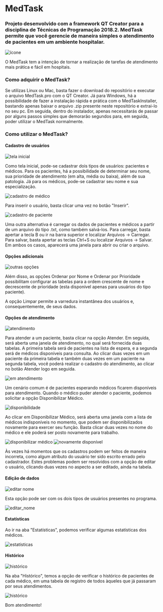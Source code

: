 # MedTask
### Projeto desenvolvido com a framework QT Creator para a disciplina de Técnicas de Programação 2018.2. MedTask permite que você gerencie de maneira simples o atendimento de pacientes em um ambiente hospitalar. 

![ícone](figuras/icon.png)

O MedTask tem a intenção de tornar a realização de tarefas de atendimento mais prática e fácil em hospitais. 

### Como adquirir o MedTask?

Se utilizas Linux ou Mac, basta fazer o download do repositório e executar o arquivo MedTask.pro com o QT Creator. Já para Windows, há a possibilidade de fazer a instalação rápida e prática com o MedTaskInstaller, bastando apenas baixar o arquivo .zip presente neste repositório e extrai-lo no seu pc. Em seguida, dentro do instalador, apenas necessitarás de passar por alguns passos simples que demorarão segundos para, em seguida, poder utilizar o MedTask normalmente. 

### Como utilizar o MedTask?

#### Cadastro de usuários
![tela inicial](figuras/01.PNG)

Como tela inicial, pode-se cadastrar dois tipos de usuários: pacientes e médicos. Para os pacientes, há a possibilidade de determinar seu nome, sua prioridade de atendimento (em alta, média ou baixa), além de sua patologia. Já para os médicos, pode-se cadastrar seu nome e sua especialização. 

![cadastro de médico](figuras/02.PNG)

Para inserir o usuário, basta clicar uma vez no botão "Inserir".

![cadastro de paciente](figuras/03.PNG)

Uma outra alternativa é carregar os dados de pacientes e médicos a partir de um arquivo do tipo .txt, como também salvá-los. Para carregar, basta apertar a tecla B ou ir na barra superior e localizar Arquivos -> Carregar. Para salvar, basta apertar as teclas Ctrl+S ou localizar Arquivos -> Salvar. Em ambos os casos, aparecerá uma janela para abrir ou criar o arquivo.

#### Opções adicionais
![outras opções](figuras/04.PNG)

Além disso, as opções Ordenar por Nome e Ordenar por Prioridade possibilitam configurar as tabelas para a ordem crescente de nome e decrescente de prioridade (esta disponível apenas para usuários do tipo paciente). 

A opção Limpar permite a varredura instantânea dos usuários e, consequentemente, de seus dados.

#### Opções de atendimento
![atendimento](figuras/05.PNG)

Para atender a um paciente, basta clicar na opção Atender. Em seguida, será aberta uma janela de atendimento, no qual será fornecida duas tabelas. A primeira tabela será de pacientes na lista de espera, e a segunda será de médicos disponíveis para consulta. Ao clicar duas vezes em um paciente da primeira tabela e também duas vezes em um paciente na segunda tabela, você poderá realizar o cadastro do atendimento, ao clicar no botão Atender logo em seguida. 

![em atendimento](figuras/06.PNG)

Um cenário comum é de pacientes esperando médicos ficarem disponíveis para atendimento. Quando o médico puder atender o paciente, podemos solicitar a opção Disponibilizar Médico.

![disponibilidade](figuras/07.PNG)

Ao clicar em Disponibilizar Médico, será aberta uma janela com a lista de médicos indisponíveis no momento, que podem ser disponibilizados novamente para exercer seu função. Basta clicar duas vezes no nome do médico e ele poderá ser posto novamente para trabalho.

![disponibilizar médico](figuras/08.PNG)
![novamente disponível](figuras/09.PNG)

Às vezes há momentos que os cadastros podem ser feitos de maneira incorreta, como algum atributo do usuário ter sido escrito errado pelo cadastrador. Estes problemas podem ser resolvidos com a opção de editar o usuário, clicando duas vezes no aspecto a ser editado, ainda na tabela.

#### Edição de dados

![editar nome](figuras/13.PNG)

Esta opção pode ser com os dois tipos de usuários presentes no programa.

![editar_nome](figuras/14.PNG)

#### Estatísticas

Ao ir na aba "Estatísticas", podemos verificar algumas estatísticas dos médicos. 

![estatísticas](figuras/10.PNG)

#### Histórico

![histórico](figuras/11.PNG)

Na aba "Histórico", temos a opção de verificar o histórico de pacientes de cada médico, em uma tabela de registro de todos àqueles que já passaram por seus atendimentos. 

![histórico](figuras/12.PNG)

Bom atendimento!
